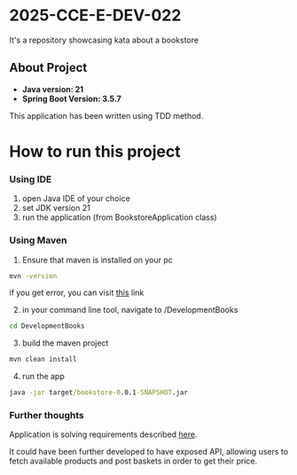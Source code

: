 # 2025-CCE-E-DEV-022
It's a repository showcasing kata about a bookstore


## About Project

* __Java version: 21__
* __Spring Boot Version: 3.5.7__

This application has been written using TDD method.

# How to run this project

### Using IDE

1. open Java IDE of your choice
2. set JDK version 21
3. run the application (from BookstoreApplication class)

### Using Maven

1. Ensure that maven is installed on your pc 
```cmd
mvn -version 
```
if you get error, you can visit [this](https://www.baeldung.com/install-maven-on-windows-linux-mac) link

2. in your command line tool, navigate to /DevelopmentBooks
```cmd
cd DevelopmentBooks
```
3. build the maven project
```cmd
mvn clean install
```
4. run the app
```cmd
java -jar target/bookstore-0.0.1-SNAPSHOT.jar
```

### Further thoughts

Application is solving requirements described [here](https://stephane-genicot.github.io/DevelopmentBooks.html).

It could have been further developed to have exposed API, allowing users to fetch available products and 
post baskets in order to get their price.

